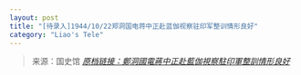 ```yaml
---
layout: post
title: "[待录入]1944/10/22郑洞国电蒋中正赴蓝伽视察驻印军整训情形良好"
category: "Liao's Tele"
---
```



> 来源：国史馆 [*原档链接：鄭洞國電蔣中正赴藍伽視察駐印軍整訓情形良好*](https://ahonline.drnh.gov.tw/index.php?act=Display/image/5894516oq3gT3=)